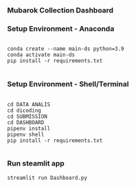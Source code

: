 
### Mubarok Collection Dashboard 
### Setup Environment - Anaconda
```
conda create --name main-ds python=3.9
conda activate main-ds
pip install -r requirements.txt
    
```
### Setup Environment - Shell/Terminal

```
cd DATA ANALIS
cd dicoding
cd SUBMISSION
cd DASHBOARD
pipenv install
pipenv shell
pip install -r requirements.txt
    
```
### Run steamlit app
```
streamlit run Dashboard.py

```

